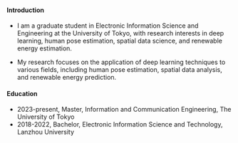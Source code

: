 ####  Introduction

- I am a graduate student in Electronic Information Science and Engineering at the University of Tokyo, with research interests in deep learning, human pose estimation, spatial data science, and renewable energy estimation.

- My research focuses on the application of deep learning techniques to various fields, including human pose estimation, spatial data analysis, and renewable energy prediction.


####  Education

- 2023-present, Master, Information and Communication Engineering, The University of Tokyo
- 2018-2022, Bachelor, Electronic Information Science and Technology, Lanzhou University

